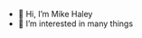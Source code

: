 - 👋 Hi, I’m Mike Haley
- 👀 I’m interested in many things

<!---
mhaley37/mhaley37 is a ✨ special ✨ repository because its `README.md` (this file) appears on your GitHub profile.
You can click the Preview link to take a look at your changes.
--->
